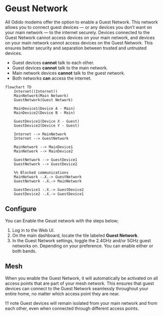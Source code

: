 # Geust Network

All Odido modems offer the option to enable a Guest Network.
This network allows you to connect guest devices — or any devices you don’t want on your main network — to the internet securely.
Devices connected to the Guest Network cannot access devices on your main network, and devices on your main network cannot access devices on the Guest Network.
This ensures better security and separation between trusted and untrusted devices.

- Guest devices **cannot** talk to each other.
- Guest devices **cannot** talk to the main network.
- Main network devices **cannot** talk to the guest network.
- Both networks **can** access the internet.


``` mermaid
flowchart TD
    Internet((Internet))
    MainNetwork(Main Network)
    GuestNetwork(Guest Network)

    MainDevice1(Device A - Main)
    MainDevice2(Device B - Main)

    GuestDevice1(Device X - Guest)
    GuestDevice2(Device Y - Guest)

    Internet --> MainNetwork
    Internet --> GuestNetwork

    MainNetwork --> MainDevice1
    MainNetwork --> MainDevice2

    GuestNetwork --> GuestDevice1
    GuestNetwork --> GuestDevice2

    %% Blocked communications
    MainNetwork -.X.-> GuestNetwork
    GuestNetwork -.X.-> MainNetwork

    GuestDevice1 -.X.-> GuestDevice2
    GuestDevice2 -.X.-> GuestDevice1
```

## Configure

You can Enable the Geust network with the steps below;

1. Log in to the Web UI.
2. On the main dashboard, locate the tile labeled **Guest Network**.
3. In the Guest Network settings, toggle the 2.4GHz and/or 5GHz guest networks on.
    Depending on your preference. You can enable either or both bands.

## Mesh

When you enable the Guest Network, it will automatically be activated on all access points that are part of your mesh network.
This ensures that guest devices can connect to the Guest Network seamlessly throughout your entire home, no matter which access point they are near.

!!! note
    Guest devices will remain isolated from your main network and from each other, even when connected through different access points.
